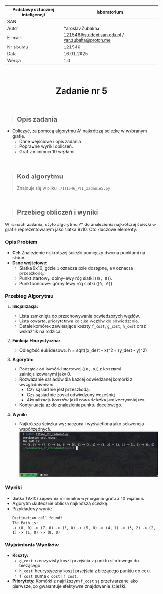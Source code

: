 <div align="center">

| Podstawy sztucznej inteligencji | laboratorium                                     |
| ------------------------------- | ------------------------------------------------ |
| SAN                             |                                                  |
| Autor                           | Yaroslav Zubakha                                 |
| E-mail                          | 121546@student.san.edu.pl / yar.zubaha@proton.me |
| Nr albumu                       | 121546                                           |
| Data                            | 16.01.2025                                       |
| Wersja                          | 1.0                                              |

<br>

# **Zadanie nr 5**

</div>

<br>

> ## Opis zadania

- Obliczyć, za pomocą algorytmu A\* najkrótszą ścieżkę w wybranym grafie.
  - Dane wejściowe i opis zadania.
  - Poprawne wyniki obliczeń.
  - Graf z minimum 10 węzłami.

<br>

> ## Kod algorytmu
>
> Znajduje się w pliku `./121546_PSI_zadanie5.py`

<br>

> ## Przebieg obliczeń i wyniki

W ramach zadania, użyto algorytmu A\* do znalezienia najkrótszej ścieżki w grafie reprezentowanym jako siatka 9x10. Oto kluczowe elementy:

### Opis Problem

- **Cel:** Znalezienie najkrótszej ścieżki pomiędzy dwoma punktami na siatce.
- **Dane wejściowe:**
  - Siatka 9x10, gdzie `1` oznacza pole dostępne, a `0` oznacza przeszkodę.
  - Punkt startowy: dolny-lewy róg siatki (`[8, 0]`).
  - Punkt końcowy: górny-lewy róg siatki (`[0, 0]`).

### Przebieg Algorytmu

1. **Inicjalizacja:**

   - Lista zamknięta do przechowywania odwiedzonych węzłów.
   - Lista otwarta, priorytetowa kolejka węzłów do odwiedzenia.
   - Detale komórek zawierające koszty `f_cost`, `g_cost`, `h_cost` oraz wskaźnik na rodzica.

2. **Funkcja Heurystyczna:**

   - Odległość euklidesowa: h = sqrt((x_dest - x)^2 + (y_dest - y)^2).

3. **Algorytm:**

   - Początek od komórki startowej (`[8, 0]`) z kosztami zainicjalizowanymi jako 0.
   - Rozważanie sąsiadów dla każdej odwiedzanej komórki z uwzględnieniem:
     - Czy sąsiad nie jest przeszkodą.
     - Czy sąsiad nie został odwiedzony wcześniej.
     - Aktualizacja kosztów jeśli nowa ścieżka jest korzystniejsza.
   - Kontynuacja aż do znalezienia punktu docelowego.

4. **Wynik:**
   - Najkrótsza ścieżka wyznaczona i wyświetlona jako sekwencja współrzędnych.
     ![121546_PSI_zadanie5_output.png](./pics/121546_PSI_zadanie5_output.png)

### Wyniki

- Siatka (9x10) zapewnia minimalne wymaganie grafu z 10 węzłami.
- Algorytm skutecznie oblicza najkrótszą ścieżkę.
- Przykładowy wynik:
  ```
  Destination cell found!
  The Path is:
  -> (8, 0) -> (7, 0) -> (6, 0) -> (5, 0) -> (4, 1) -> (3, 2) -> (2, 1) -> (1, 0) -> (0, 0)
  ```

### Wyjaśnienie Wyników

- **Koszty:**
  - `g_cost`: rzeczywisty koszt przejścia z punktu startowego do bieżącego.
  - `h_cost`: heurystyczny koszt przejścia z bieżącego punktu do celu.
  - `f_cost`: suma `g_cost` i `h_cost`.
- **Priorytety:** Komórki z najniższym `f_cost` są przetwarzane jako pierwsze, co gwarantuje efektywne znajdowanie ścieżki.
